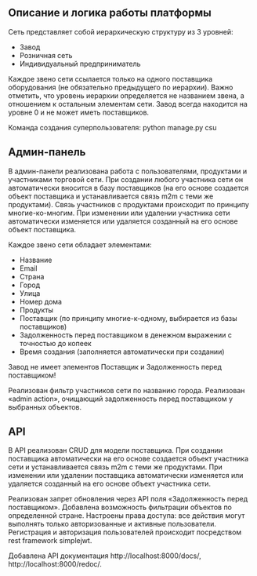 Описание и логика работы платформы
----------------------------------
Сеть представляет собой иерархическую структуру из 3 уровней:

- Завод
- Розничная сеть
- Индивидуальный предприниматель

Каждое звено сети ссылается только на одного поставщика оборудования (не обязательно предыдущего по иерархии). Важно
отметить, что уровень иерархии определяется не названием звена, а отношением к остальным элементам сети. Завод всегда
находится на уровне 0 и не может иметь поставщиков.

Команда создания суперпользователя: python manage.py csu

Админ-панель
------------
В админ-панели реализована работа с пользователями, продуктами и участниками торговой сети.
При создании любого участника сети он автоматически вносится в базу поставщиков (на его основе создается объект
поставщика и устанавливается связь m2m с теми же продуктами). Связь участников с продуктами происходит по принципу
многие-ко-многим. При изменении или удалении участника сети автоматически изменяется или удаляется созданный на его
основе объект поставщика.

Каждое звено сети обладает элементами:

- Название
- Email
- Страна
- Город
- Улица
- Номер дома
- Продукты
- Поставщик (по принципу многие-к-одному, выбирается из базы поставщиков)
- Задолженность перед поставщиком в денежном выражении с точностью до копеек
- Время создания (заполняется автоматически при создании)

Завод не имеет элементов Поставщик и Задолженность перед поставщиком!

Реализован фильтр участников сети по названию города.
Реализован «admin action», очищающий задолженность перед поставщиком у выбранных объектов.

API
---
В API реализован CRUD для модели поставщика.
При создании поставщика автоматически на его основе создается объект участника сети и устанавливается связь m2m с теми
же продуктами. При изменении или удалении поставщика автоматически изменяется или удаляется созданный на его
основе объект участника сети.

Реализован запрет обновления через API поля «Задолженность перед поставщиком».
Добавлена возможность фильтрации объектов по определенной стране.
Настроены права доступа: все действия могут выполнять только авторизованные и активные пользователи.
Регистрация и авторизация пользователей происходит посредством rest framework simplejwt.

Добавлена API документация http://localhost:8000/docs/, http://localhost:8000/redoc/.
